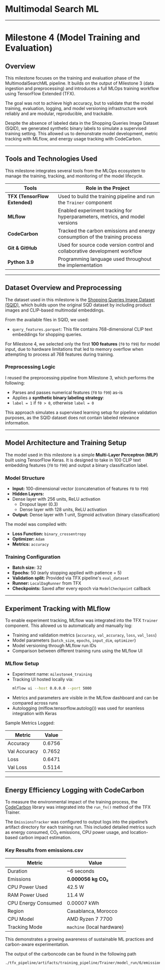 
# Multimodal Search ML

---

# Milestone 4 (Model Training and Evaluation)

## Overview

This milestone focuses on the training and evaluation phase of the MultimodalSearchML pipeline. It builds on the output of Milestone 3 (data ingestion and preprocessing) and introduces a full MLOps training workflow using TensorFlow Extended (TFX).

The goal was not to achieve high accuracy, but to validate that the model training, evaluation, logging, and model versioning infrastructure work reliably and are modular, reproducible, and trackable.

Despite the absence of labeled data in the Shopping Queries Image Dataset (SQID), we generated synthetic binary labels to simulate a supervised training setting. This allowed us to demonstrate model development, metric tracking with MLflow, and energy usage tracking with CodeCarbon.

---

## Tools and Technologies Used

This milestone integrates several tools from the MLOps ecosystem to manage the training, tracking, and monitoring of the model lifecycle.

| Tools                         | Role in the Project                                                          |
|-------------------------------|------------------------------------------------------------------------------|
| **TFX (TensorFlow Extended)** | Used to build the training pipeline and run the `Trainer` component          |
| **MLflow**                    | Enabled experiment tracking for hyperparameters, metrics, and model versions |
| **CodeCarbon**                | Tracked the carbon emissions and energy consumption of the training process  |
| **Git & GitHub**              | Used for source code version control and collaborative development workflow  |
| **Python 3.9**                | Programming language used throughout the implementation                      |


---

## Dataset Overview and Preprocessing

The dataset used in this milestone is the [Shopping Queries Image Dataset (SQID)](https://github.com/Crossing-Minds/shopping-queries-image-dataset), which builds upon the original SQD dataset by including product images and CLIP-based multimodal embeddings.

From the available files in SQID, we used:

- `query_features.parquet`: This file contains 768-dimensional CLIP text embeddings for shopping queries.

For Milestone 4, we selected only the first **100 features** (`f0` to `f99`) for model input, due to hardware limitations that led to memory overflow when attempting to process all 768 features during training.

### Preprocessing Logic

I reused the preprocessing pipeline from Milestone 3, which performs the following:

- Parses and passes numerical features (`f0` to `f99`) as-is
- Applies a **synthetic binary labeling strategy**:
- `label = 1` if `f0 > 0`, otherwise `label = 0`

This approach simulates a supervised learning setup for pipeline validation purposes, as the SQID dataset does not contain labeled relevance information.

---

## Model Architecture and Training Setup

The model used in this milestone is a simple **Multi-Layer Perceptron (MLP)** built using TensorFlow Keras. It is designed to take in 100 CLIP text embedding features (`f0` to `f99`) and output a binary classification label.

### Model Structure

- **Input:** 100-dimensional vector (concatenation of features `f0` to `f99`)
- **Hidden Layers:**
- Dense layer with 256 units, ReLU activation
  - Dropout layer (0.3)
  - Dense layer with 128 units, ReLU activation
- **Output:** Dense layer with 1 unit, Sigmoid activation (binary classification)

The model was compiled with:

- **Loss Function:** `binary_crossentropy`
- **Optimizer:** `Adam`
- **Metrics:** `accuracy`

### Training Configuration

- **Batch size:** 32
- **Epochs:** 50 (early stopping applied with patience = 5)
- **Validation split:** Provided via TFX pipeline's `eval_dataset`
- **Runner:** `LocalDagRunner` from TFX
- **Checkpoints:** Saved after every epoch via `ModelCheckpoint` callback

---

## Experiment Tracking with MLflow

To enable experiment tracking, MLflow was integrated into the TFX `Trainer` component. This allowed us to automatically and manually log:

- Training and validation metrics (`accuracy`, `val_accuracy`, `loss`, `val_loss`)
- Model parameters (`batch_size`, `epochs`, `input_dim`, `optimizer`)
- Model versioning through MLflow run IDs
- Comparison between different training runs using the MLflow UI

### MLflow Setup

- Experiment name: `milestone4_training`
- Tracking UI hosted locally via:
  ```bash
  mlflow ui --host 0.0.0.0 --port 5000
  ```
- Metrics and parameters are visible in the MLflow dashboard and can be compared across runs
- Autologging (mlflow.tensorflow.autolog()) was used for seamless integration with Keras

Sample Metrics Logged:

|Metric       |	Value   |
|-------------|---------|
|Accuracy     |	0.6756  |
|Val Accuracy |	0.7652  |
|Loss         |	0.6471  |
|Val Loss     |	0.5114  |

---

## Energy Efficiency Logging with CodeCarbon

To measure the environmental impact of the training process, the [CodeCarbon](https://mlco2.github.io/codecarbon/) library was integrated into the `run_fn()` method of the TFX Trainer.

The `EmissionsTracker` was configured to output logs into the pipeline’s artifact directory for each training run. This included detailed metrics such as energy consumed, CO₂ emissions, CPU power usage, and location-based carbon impact estimation.

### Key Results from emissions.csv

| Metric              | Value                     |
|---------------------|---------------------------|
| Duration            | ~6 seconds                |
| Emissions           | **0.000056 kg CO₂**       |
| CPU Power Used      | 42.5 W                    |
| RAM Power Used      | 11.4 W                    |
| CPU Energy Consumed | 0.00007 kWh               |
| Region              | Casablanca, Morocco       |
| CPU Model           | AMD Ryzen 7 7700          |
| Tracking Mode       | `machine` (local hardware)|

This demonstrates a growing awareness of sustainable ML practices and carbon-aware experimentation.

The output of the carboncode can be found in the following path
  ```mathematics
  ./tfx_pipeline/artifacts/training_pipeline/Trainer/model_run/6/emissions.csv
  ```



